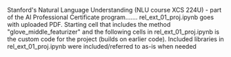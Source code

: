 Stanford's Natural Language Understanding (NLU course XCS 224U) - part of the AI Professional Certificate program.......
rel_ext_01_proj.ipynb goes with uploaded PDF. Starting cell that includes the method "glove_middle_featurizer" and the following cells in rel_ext_01_proj.ipynb is the custom code for the project (builds on earlier code). Included libraries in rel_ext_01_proj.ipynb were included/referred to as-is when needed
